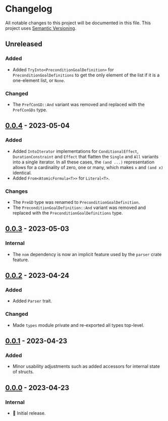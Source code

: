 # Changelog

All notable changes to this project will be documented in this file.
This project uses [Semantic Versioning](https://semver.org/spec/v2.0.0.html).

## Unreleased

### Added

- Added `TryInto<PreconditionGoalDefinition>` for `PreconditionGoalDefinitions` to get
  the only element of the list if it is a one-element list, or `None`.

### Changed

- The `PrefConGD::And` variant was removed and replaced with the `PrefConGDs` type.

## [0.0.4] - 2023-05-04

### Added

- Added `IntoIterator` implementations for `ConditionalEffect`, `DurationConstraint`
  and `Effect` that flatten the `Single` and `All` variants into a single iterator.
  In all these cases, the `(and ...)` representation allows for a cardinality of
  zero, one or many, which makes `x` and `(and x)` identical.
- Added `From<AtomicFormula<T>>` for `Literal<T>`.

### Changes

- The `PreGD` type was renamed to `PreconditionGoalDefinition`.
- The `PreconditionGoalDefinition::And` variant was removed and replaced with the `PreconditionGoalDefinitions` type.

## [0.0.3] - 2023-05-03

### Internal

- The `nom` dependency is now an implicit feature used by the `parser` crate feature. 

## [0.0.2] - 2023-04-24

### Added

- Added `Parser` trait.

### Changed

- Made `types` module private and re-exported all types top-level.

## [0.0.1] - 2023-04-23

### Added

- Minor usability adjustments such as added accessors for internal state of structs.

## [0.0.0] - 2023-04-23

### Internal

- 🎉 Initial release.

[0.0.4]: https://github.com/sunsided/pddl-rs/releases/tag/0.0.4
[0.0.3]: https://github.com/sunsided/pddl-rs/releases/tag/0.0.3
[0.0.2]: https://github.com/sunsided/pddl-rs/releases/tag/0.0.2
[0.0.1]: https://github.com/sunsided/pddl-rs/releases/tag/0.0.1
[0.0.0]: https://github.com/sunsided/pddl-rs/releases/tag/0.0.0
